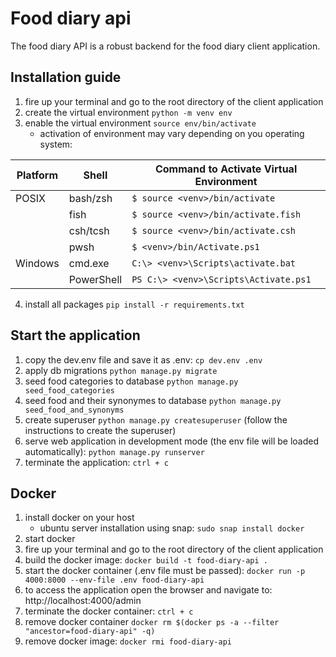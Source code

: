 # Food diary api

The food diary API is a robust backend for the food diary client application.

## Installation guide
1. fire up your terminal and go to the root directory of the client application
2. create the virtual environment `python -m venv env`
3. enable the virtual environment `source env/bin/activate`
   - activation of environment may vary depending on you operating system:
   
| Platform | Shell          | Command to Activate Virtual Environment               |
|----------|----------------|------------------------------------------------------|
| POSIX    | bash/zsh       | `$ source <venv>/bin/activate`                       |
|          | fish           | `$ source <venv>/bin/activate.fish`                 |
|          | csh/tcsh      | `$ source <venv>/bin/activate.csh`                  |
|          | pwsh           | `$ <venv>/bin/Activate.ps1`                         |
| Windows  | cmd.exe       | `C:\> <venv>\Scripts\activate.bat`                  |
|          | PowerShell     | `PS C:\> <venv>\Scripts\Activate.ps1`               |


4. install all packages `pip install -r requirements.txt`


## Start the application
1. copy the dev.env file and save it as .env: `cp dev.env .env`
2. apply db migrations `python manage.py migrate` 
3. seed food categories to database `python manage.py seed_food_categories`
4. seed food and their synonymes to database `python manage.py seed_food_and_synonyms`
5. create superuser `python manage.py createsuperuser` (follow the instructions to create the superuser)
6. serve web application in development mode (the env file will be loaded automatically): `python manage.py runserver` 
7. terminate the application: `ctrl + c`

## Docker

1. install docker on your host
    - ubuntu server installation using snap: `sudo snap install docker`
2. start docker
3. fire up your terminal and go to the root directory of the client application
4. build the docker image: `docker build -t food-diary-api .`
5. start the docker container (.env file must be passed): `docker run -p 4000:8000 --env-file .env food-diary-api`
6. to access the application open the browser and navigate to: http://localhost:4000/admin
7. terminate the docker container: `ctrl + c`
8. remove docker container `docker rm $(docker ps -a --filter "ancestor=food-diary-api" -q)`
9. remove docker image: `docker rmi food-diary-api`

